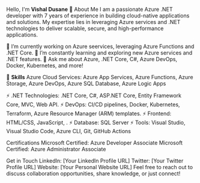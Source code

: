 
Hello, I'm **Vishal Dusane** 👋
About Me
I am a passionate Azure .NET developer with 7 years of experience in building cloud-native applications and solutions. My expertise lies in leveraging Azure services and .NET technologies to deliver scalable, secure, and high-performance applications.

🔭 I’m currently working on Azure seervices, leveraging Azure Functions and .NET Core.
🌱 I’m constantly learning and exploring new Azure services and .NET features.
💬 Ask me about Azure, .NET Core, C#, Azure DevOps, Docker, Kubernetes, and more!

👀 **Skills**
Azure Cloud Services: Azure App Services, Azure Functions, Azure Storage, Azure DevOps, Azure SQL Database, Azure Logic Apps

⚡ .NET Technologies: .NET Core, C#, ASP.NET Core, Entity Framework Core, MVC, Web API.
⚡ DevOps: CI/CD pipelines, Docker, Kubernetes, Terraform, Azure Resource Manager (ARM) templates.
⚡ Frontend: HTML/CSS, JavaScript, .
⚡ Database: SQL Server
⚡ Tools: Visual Studio, Visual Studio Code, Azure CLI, Git, GitHub Actions


Certifications
Microsoft Certified: Azure Developer Associate
Microsoft Certified: Azure Administrator Associate

Get in Touch
LinkedIn: [Your LinkedIn Profile URL]
Twitter: [Your Twitter Profile URL]
Website: [Your Personal Website URL]
Feel free to reach out to discuss collaboration opportunities, share knowledge, or just connect!
<!---
vishalwk2024/vishalwk2024 is a ✨ special ✨ repository because its `README.md` (this file) appears on your GitHub profile.
You can click the Preview link to take a look at your changes.
--->
